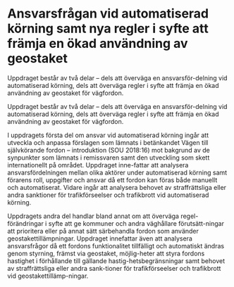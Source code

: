 # Ansvarsfrågan vid automatiserad körning samt nya regler i syfte att främja en ökad användning av geostaket

Uppdraget består av två delar – dels att överväga en ansvarsför-delning vid automatiserad körning, dels att överväga regler i syfte att främja en ökad användning av geostaket för vägfordon.

Uppdraget består av två delar – dels att överväga en ansvarsför-delning vid automatiserad körning, dels att överväga regler i syfte att främja en ökad användning av geostaket för vägfordon.

I uppdragets första del om ansvar vid automatiserad körning ingår att utveckla och anpassa förslagen som lämnats i betänkandet Vägen till självkörande fordon – introduktion (SOU 2018:16) mot bakgrund av de synpunkter som lämnats i remissvaren samt den utveckling som skett internationellt på området. Uppdraget inne-fattar att analysera ansvarsfördelningen mellan olika aktörer under automatiserad körning samt förarens roll, uppgifter och ansvar då ett fordon kan föras både manuellt och automatiserat. Vidare ingår att analysera behovet av straffrättsliga eller andra sanktioner för trafikförseelser och trafikbrott vid automatiserad körning.

Uppdragets andra del handlar bland annat om att överväga regel-förändringar i syfte att ge kommuner och andra väghållare förutsätt-ningar att prioritera eller på annat sätt särbehandla fordon som använder geostakettillämpningar. Uppdraget innefattar även att analysera ansvarsfrågor då ett fordons funktionalitet tillfälligt och automatiskt ändras genom styrning, främst via geostaket, möjlig-heter att styra fordons hastighet i förhållande till gällande hastig-hetsbegränsningar samt behovet av straffrättsliga eller andra sank-tioner för trafikförseelser och trafikbrott vid geostakettillämp-ningar.
